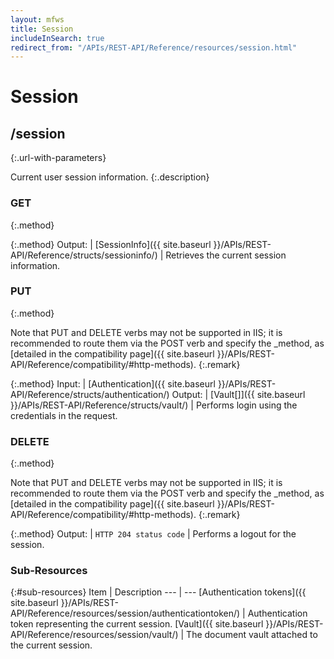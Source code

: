 ```yaml
---
layout: mfws
title: Session
includeInSearch: true
redirect_from: "/APIs/REST-API/Reference/resources/session.html"
---
```


# Session

## /session
{:.url-with-parameters}

Current user session information.
{:.description}

### GET
{:.method}

{:.method}
Output: | [SessionInfo]({{ site.baseurl }}/APIs/REST-API/Reference/structs/sessioninfo/)
| Retrieves the current session information. 

### PUT
{:.method}

Note that PUT and DELETE verbs may not be supported in IIS; it is recommended to route them via the POST verb and specify the _method, as [detailed in the compatibility page]({{ site.baseurl }}/APIs/REST-API/Reference/compatibility/#http-methods).
{:.remark}

{:.method}
Input: | [Authentication]({{ site.baseurl }}/APIs/REST-API/Reference/structs/authentication/)
Output: | [Vault[]]({{ site.baseurl }}/APIs/REST-API/Reference/structs/vault/)
| Performs login using the credentials in the request. 

### DELETE
{:.method}

Note that PUT and DELETE verbs may not be supported in IIS; it is recommended to route them via the POST verb and specify the _method, as [detailed in the compatibility page]({{ site.baseurl }}/APIs/REST-API/Reference/compatibility/#http-methods).
{:.remark}

{:.method}
Output: | `HTTP 204 status code`
| Performs a logout for the session. 

### Sub-Resources

{:#sub-resources}
Item | Description
--- | ---
[Authentication tokens]({{ site.baseurl }}/APIs/REST-API/Reference/resources/session/authenticationtoken/) | Authentication token representing the current session. 
[Vault]({{ site.baseurl }}/APIs/REST-API/Reference/resources/session/vault/) | The document vault attached to the current session. 